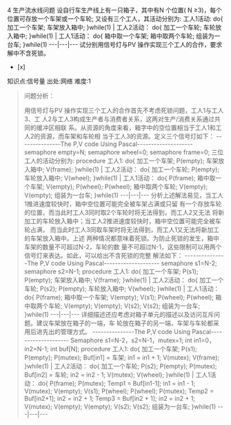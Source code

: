 4
 生产流水线问题
设自行车生产线上有一只箱子，其中有N 个位置( N ≥3)，每个位置可存放一个车架或一个车轮; 又设有三个工人，其活动分别为:
工人1活动:  do{ 加工一个车架; 车架放入箱中; }while(1) |  工人2活动： do{ 加工一个车轮; 车轮放入箱中; }while(1)
|  工人1活动： do{ 箱中取一个车架; 箱中取两个车轮; 组装为一台车; }while(1)
---|---|---
试分别用信号灯与PV 操作实现三个工人的合作，要求解中不含死锁。
- [x]

知识点:信号量
出处:网络
难度:1
> 问题分析：
> 
> 用信号灯与PV 操作实现三个工人的合作首先不考虑死锁问题，工人1与工人3、工 人2与工人3构成生产者与消费者关系，这两对生产/消费关系通过共同的缓冲区相联
> 系。从资源的角度来看，箱字中的空位置相当于工人1和工人2的资源，而车架和车轮相 当于工人3的资源。定义三个信号灯如下：
> \---------------The P,V code Using Pascal--------------------
> semaphore empty=N; semaphore wheel=0; semaphore frame=0; 三位工人的活动分别为: procedure
> 工人1:  do{ 加工一个车架; P(empty);  车架放入箱中; V(frame); }while(1) |  工人2活动： do{ 加工一个车轮;
> P(empty);  车轮放入箱中; V(wheel); }while(1) |  工人1活动： do{ P(frame); 箱中取一个车架;
> V(empty); P(wheel); P(wheel); 箱中取两个车轮; V(empty); V(empty); 组装为一台车; }while(1)
> ---|---|---
> 分析上述解法易见，当工人1推进速度较快时，箱中空位置可能完全被车架占满或只留 有一个存放车轮的位置，而当此时工人3同时取2个车轮时将无法得到，而工人2又无法
> 将新加工的车轮放入箱中；当工人2推进速度较快时，箱中空位置可能完全被车轮占满，
> 而当此时工人3同取车架时将无法得到，而工人1又无法将新加工的车架放入箱中。上述
> 两种情况都意味着死锁。为防止死锁的发生，箱中车架的数量不可超过N-2，车轮的数
> 量不可超过N-1，这些限制可以用两个信号灯来表达。如此，可以给出不含死锁的完整 解法如下：
> \---------------The P,V code Using Pascal--------------------
> semaphore s1=N-2; semaphore s2=N-1; procedure 工人1:  do{ 加工一个车架; P(s1);
> P(empty);  车架放入箱中; V(frame); }while(1) |  工人2活动： do{ 加工一个车轮; P(s2);  P(empty);
> 车轮放入箱中; V(wheel); }while(1) |  工人1活动： do{ P(frame); 箱中取一个车架; V(empty); V(s1);
> P(wheel); P(wheel); 箱中取两个车轮; V(empty); V(empty); V(s2); V(s2); 组装为一台车;
> }while(1)
> ---|---|---
> 详细描述还应考虑对箱子单元的描述以及访问互斥问题。建议车架放在箱子的一端，车 轮放在箱子的另一端，车架与车轮都采用后进先出的管理方式。
> \---------------The P,V code Using Pascal--------------------
> Semaphore s1=N-2，s2=N-1，mutex=1; int in1=0，in2=N-1; int buf[N]; procedure 工人1:
> do{ 加工一个车架; P(s1);  P(empty); P(mutex);  Buf[in1] = 车架; in1 = in1 + 1;
> V(mutex); V(frame); }while(1) |  工人2活动： do{ 加工一个车轮; P(s2);  P(empty);
> P(mutex); Buf[in2] = 车轮; in2 = in2 - 1; V(mutex); V(wheel); }while(1) |
> 工人1活动： do{ P(frame); P(mutex); Temp1 = Buf[in1-1]; in1 = in1 - 1; V(mutex);
> V(empty); V(s1); P(wheel); P(wheel); P(mutex); Temp2 = Buf[in2+1]; in2 = in2 +
> 1; Temp3 = Buf[in2 + 1]; in2 = in2 + 1; V(mutex); V(empty); V(empty); V(s2);
> V(s2); 组装为一台车; }while(1)
> ---|---|---
